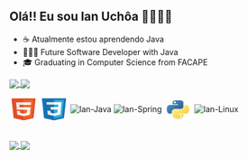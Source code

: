 ## Olá!! Eu sou Ian Uchôa 👋🏾👋🏾

- ☕ Atualmente estou aprendendo Java
- 👨🏾‍💻 Future Software Developer with Java
- 🎓 Graduating in Computer Science from FACAPE
 
<a href="https://github.com/ErickssonUchoa">
  <img height=180 align="center" src="https://github-readme-stats.vercel.app/api?username=ErickssonUchoa&theme=tokyonight&show_icons=true" />
</a>
<a href="https://github.com/ErickssonUchoa?tab=repositories">
  <img height=180 align="center" src="https://github-readme-stats.vercel.app/api/top-langs?username=ErickssonUchoa&layout=compact&langs_count=8&card_width=320&theme=tokyonight" />
</a><br>

 <div style="display: inline_block"><br>
  <img align="center" alt="Ian-HTML" height="40" width="50" src="https://raw.githubusercontent.com/devicons/devicon/master/icons/html5/html5-original.svg">
  <img align="center" alt="Ian-CSS" height="40" width="50" src="https://raw.githubusercontent.com/devicons/devicon/master/icons/css3/css3-original.svg">
   <img align="center" alt="Ian-Java" height="40" width="50" src="https://cdn.jsdelivr.net/gh/devicons/devicon/icons/java/java-original.svg" />
   <img align="center" alt="Ian-Spring" height="40" width="50" src="https://cdn.jsdelivr.net/gh/devicons/devicon/icons/spring/spring-original-wordmark.svg" />
  <img align="center" alt="IAn-Python" height="40" width="50" src="https://raw.githubusercontent.com/devicons/devicon/master/icons/python/python-original.svg">
   <img align="center" alt="Ian-Linux" height="40" width="50" src="https://cdn.jsdelivr.net/gh/devicons/devicon/icons/linux/linux-original.svg" />
</div><br><br>

<a href="https://github.com/ErickssonUchoa/Projeto-DoctorCare">
  <img align="center" src="https://github-readme-stats.vercel.app/api/pin/?username=ErickssonUchoa&repo=Projeto-DoctorCare&theme=tokyonight" />
</a>
<a href="https://github.com/ErickssonUchoa/Java-Worker">
  <img align="center" src="https://github-readme-stats.vercel.app/api/pin/?username=ErickssonUchoa&repo=Java-Worker&theme=tokyonight" />
</a>
